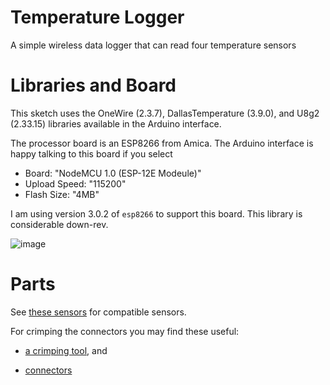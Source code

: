 # Temperature Logger
A simple wireless data logger that can read four temperature sensors

# Libraries and Board

This sketch uses the OneWire (2.3.7), DallasTemperature (3.9.0), and U8g2 (2.33.15) libraries available in the Arduino interface.

The processor board is an ESP8266 from Amica. The Arduino interface is happy talking to this board if you select
* Board: "NodeMCU 1.0 (ESP-12E Modeule)"
* Upload Speed: "115200"
* Flash Size: "4MB"

I am using version 3.0.2 of `esp8266` to support this board. This library is considerable down-rev.

![image](https://user-images.githubusercontent.com/250490/214145581-dc9f662e-250f-4bd1-9050-0e51f0ca7057.png)


# Parts

See [these sensors](https://www.amazon.com/gp/product/B00KUNKR3M/) for compatible sensors.

For crimping the connectors you may find these useful:

* [a crimping tool](https://www.amazon.com/gp/product/B0B2L7FTY1), and

* [connectors](https://www.amazon.com/gp/product/B077X8XV2J)
